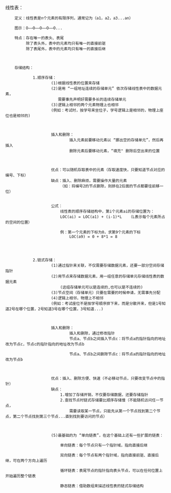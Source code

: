 线性表：


		定义：线性表是n个元素的有限序列，通常记为（a1，a2，a3...an）

		图示：O——O——O——O——O...

		特点：存在唯一的表头、表尾
			 除了表头外，表中的元素均只有唯一的直接前驱
			 除了表尾外，表中的元素均只有唯一的直接后继



		存储结构：

				1.顺序存储：
						(1)根据线性表的位置来存储
						(2)是用 “一组地址连续的存储单元” 依次存储线性表中的数据元素，
						   需要事先声明好需要多长的连续存储单元
						(3)逻辑上相邻的两个元素物理上也相邻
						(例如：考试时，按学号来坐位子，学号逻辑上是相邻的，物理上座位也是相邻的)



						插入和删除：
								插入元素前要移动元素以 “挪出空的存储单元”，然后再插入
								删除元素后要移动元素，“填充" 删除后空出来的位置



						优点：可以随机存取表中的元素（存取速度快，只要知道节点对应的编号、下标）
						缺点：插入、删除麻烦，需要操作大量的元素
							（如：将编号2的节点删除，则排在2后面的节点都要往前移一位）


						公式：
							线性表的顺序存储结构中，第i个元素ai的存储位置为：
							LOC(ai) = LOC(a1) + (i-1)*L   （L表示每个元素所占的空间的位置）

							例：第一个元素的下标为0，求第9个元素的下标
								LOC(a9) = 0 + 8*1 = 8




				2.链式存储：
						(1)通过指针来关联，不仅需要存储数据元素，还要一部分空间存储指针
						(2)用节点来存储数据元素，用一组任意的存储单元存储线性表的数据元素
							(这组存储单元可以是连续的,也可以是不连续的)
						(3)节点空间（存储单元）只要在需要的时候申请，无需事先分配
						(4)逻辑上相邻，物理上不相邻
						(例如：考试座位不是按学号顺序排下来，而是分散开来，但是1号知道2号在哪个位置，2号知道3号在哪个位置，3号知道...)



						插入和删除：
								插入和删除，通过修改指针
								节点a、节点b之间插入节点c：将节点a的指针指向的地址改为节点c，节点c的指针指向的地址改为节点b

								节点a、节点b之间删除节点c：将节点a的指针指向的地址改为节点b



						优点：插入、删除方便、快速（不必移动节点，只要改变节点中的指针）
						缺点：
							1.增加了存储开销，不仅要存储数据，还要存储指针
							2.查找节点时链式存储要比顺序存储慢（不能随机访问任一节点，
								需要读取某一节点，只能先从第一个节点找到第二个节点，第二个节点找到第三个节点...直到找到要访问的节点）



						(5)最基础的为 “单向链表”，在这个基础上还有一些扩展的链表：

							单向链表：每个节点只有一个指针域，指向直接后继

							双向链表：每个节点有两个指针域，指向直接前驱、直接后继，可在两个方向上遍历

							循环链表：表尾节点的指针指向表头节点，可以在任何位置上开始遍历整个链表

							静态链表：借助数组来描述线性表的链式存储结构